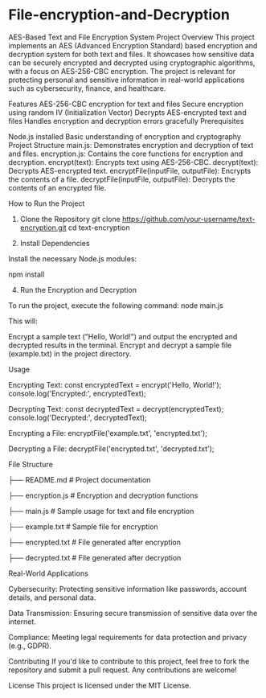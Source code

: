 # File-encryption-and-Decryption
AES-Based Text and File Encryption System
Project Overview
This project implements an AES (Advanced Encryption Standard) based encryption and decryption system for both text and files. It showcases how sensitive data can be securely encrypted and decrypted using cryptographic algorithms, with a focus on AES-256-CBC encryption. The project is relevant for protecting personal and sensitive information in real-world applications such as cybersecurity, finance, and healthcare.

Features
AES-256-CBC encryption for text and files
Secure encryption using random IV (Initialization Vector)
Decrypts AES-encrypted text and files
Handles encryption and decryption errors gracefully
Prerequisites

Node.js installed
Basic understanding of encryption and cryptography
Project Structure
main.js: Demonstrates encryption and decryption of text and files.
encryption.js: Contains the core functions for encryption and decryption.
encrypt(text): Encrypts text using AES-256-CBC.
decrypt(text): Decrypts AES-encrypted text.
encryptFile(inputFile, outputFile): Encrypts the contents of a file.
decryptFile(inputFile, outputFile): Decrypts the contents of an encrypted file.

How to Run the Project

1. Clone the Repository
git clone https://github.com/your-username/text-encryption.git
cd text-encryption

2. Install Dependencies

Install the necessary Node.js modules:

npm install

4. Run the Encryption and Decryption

To run the project, execute the following command:
node main.js

This will:

Encrypt a sample text ("Hello, World!") and output the encrypted and decrypted results in the terminal.
Encrypt and decrypt a sample file (example.txt) in the project directory.

Usage

Encrypting Text:
const encryptedText = encrypt('Hello, World!');
console.log('Encrypted:', encryptedText);

Decrypting Text:
const decryptedText = decrypt(encryptedText);
console.log('Decrypted:', decryptedText);

Encrypting a File:
encryptFile('example.txt', 'encrypted.txt');

Decrypting a File:
decryptFile('encrypted.txt', 'decrypted.txt');

File Structure

├── README.md            # Project documentation

├── encryption.js        # Encryption and decryption functions

├── main.js              # Sample usage for text and file encryption

├── example.txt          # Sample file for encryption

├── encrypted.txt        # File generated after encryption

├── decrypted.txt        # File generated after decryption

Real-World Applications

Cybersecurity: Protecting sensitive information like passwords, account details, and personal data.

Data Transmission: Ensuring secure transmission of sensitive data over the internet.

Compliance: Meeting legal requirements for data protection and privacy (e.g., GDPR).

Contributing
If you'd like to contribute to this project, feel free to fork the repository and submit a pull request. Any contributions are welcome!

License
This project is licensed under the MIT License.

